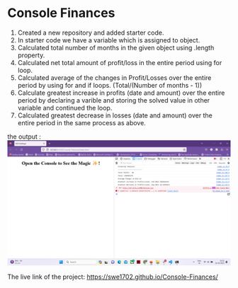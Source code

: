 # Console Finances

1. Created a new repository and added starter code.
2. In starter code we have a variable which is assigned to object.
3. Calculated total number of months in the given object using .length property.
4. Calculated net total amount of profit/loss in the entire period using for loop.
5. Calculated average of the changes in Profit/Losses over the entire period by using  for and if loops. (Total/(Number of months - 1))
6. Calculate greatest increase in profits (date and amount) over the entire period by declaring a varible and storing the solved value in other variable and continued the loop.
7. Calculated greatest decrease in losses (date and amount) over the entire period in the same process as above.


the output : ![Alt text](<Screenshot (141).png>)

The live link of the project: https://swe1702.github.io/Console-Finances/